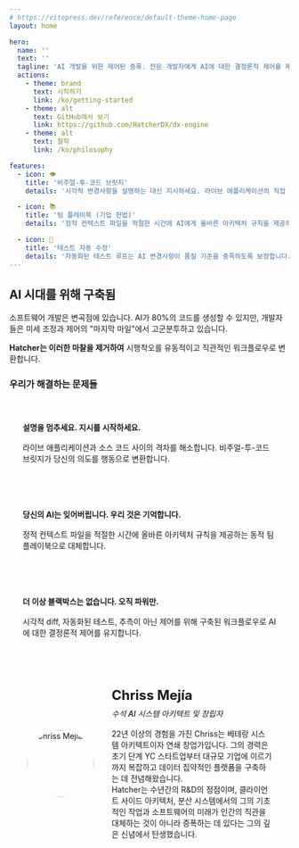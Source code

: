 ```yaml
---
# https://vitepress.dev/reference/default-theme-home-page
layout: home

hero:
  name: ''
  text: ''
  tagline: 'AI 개발을 위한 제어된 증폭. 전문 개발자에게 AI에 대한 결정론적 제어를 제공하는 오픈소스 IDE. 추측을 멈추고 제공을 시작하세요.'
  actions:
    - theme: brand
      text: 시작하기
      link: /ko/getting-started
    - theme: alt
      text: GitHub에서 보기
      link: https://github.com/HatcherDX/dx-engine
    - theme: alt
      text: 철학
      link: /ko/philosophy

features:
  - icon: 👁️
    title: '비주얼-투-코드 브릿지'
    details: '시각적 변경사항을 설명하는 대신 지시하세요. 라이브 애플리케이션의 직접 조작이 정확하고 안전하며 컨텍스트를 인식하는 코드 변경으로 변환됩니다.'

  - icon: 📚
    title: '팀 플레이북 (기업 헌법)'
    details: '정적 컨텍스트 파일을 적절한 시간에 AI에게 올바른 아키텍처 규칙을 제공하는 동적이고 중앙화된 시스템으로 대체합니다.'

  - icon: 🔄
    title: '테스트 자동 수정'
    details: '자동화된 테스트 루프는 AI 변경사항이 품질 기준을 충족하도록 보장합니다. 이 강화 루프를 통해 AI는 코드가 기능적으로 증명될 때까지 자체 수정할 수 있습니다.'
---
```


## AI 시대를 위해 구축됨

소프트웨어 개발은 변곡점에 있습니다. AI가 80%의 코드를 생성할 수 있지만, 개발자들은 미세 조정과 제어의 "마지막 마일"에서 고군분투하고 있습니다.

**Hatcher는 이러한 마찰을 제거하여** 시행착오를 유동적이고 직관적인 워크플로우로 변환합니다.

### 우리가 해결하는 문제들

<div class="problem-grid">
  <div class="problem-item">
    <h4>설명을 멈추세요. 지시를 시작하세요.</h4>
    <p>라이브 애플리케이션과 소스 코드 사이의 격차를 해소합니다. 비주얼-투-코드 브릿지가 당신의 의도를 행동으로 변환합니다.</p>
  </div>
  
  <div class="problem-item">
    <h4>당신의 AI는 잊어버립니다. 우리 것은 기억합니다.</h4>
    <p>정적 컨텍스트 파일을 적절한 시간에 올바른 아키텍처 규칙을 제공하는 동적 팀 플레이북으로 대체합니다.</p>
  </div>
  
  <div class="problem-item">
    <h4>더 이상 블랙박스는 없습니다. 오직 파워만.</h4>
    <p>시각적 diff, 자동화된 테스트, 추측이 아닌 제어를 위해 구축된 워크플로우로 AI에 대한 결정론적 제어를 유지합니다.</p>
  </div>
</div>

<div class="architect-card">
  <div class="architect-photo">
    <img src="/chriss.jpg" alt="Chriss Mejía">
  </div>
  <div class="architect-bio">
    <h4>Chriss Mejía</h4>
    <h5>수석 AI 시스템 아키텍트 및 창립자</h5>
    <p>
      22년 이상의 경험을 가진 Chriss는 베테랑 시스템 아키텍트이자 연쇄 창업가입니다. 그의 경력은 초기 단계 YC 스타트업부터 대규모 기업에 이르기까지 복잡하고 데이터 집약적인 플랫폼을 구축하는 데 전념해왔습니다.
    </p>
    <p>
      Hatcher는 수년간의 R&D의 정점이며, 클라이언트 사이드 아키텍처, 분산 시스템에서의 그의 기초적인 작업과 소프트웨어의 미래가 인간의 직관을 대체하는 것이 아니라 증폭하는 데 있다는 그의 깊은 신념에서 탄생했습니다.
    </p>
  </div>
</div>

<style>
.problem-grid {
  display: grid;
  grid-template-columns: repeat(auto-fit, minmax(300px, 1fr));
  gap: 2rem;
  margin: 2rem 0;
}

.problem-item {
  padding: 1.5rem;
  border: 1px solid var(--vp-c-border);
  border-radius: 8px;
  background: var(--vp-c-bg-soft);
}

.problem-item h4 {
  margin: 0 0 1rem 0;
  color: var(--vp-c-brand-1);
}

.problem-item p {
  margin: 0;
  color: var(--vp-c-text-2);
}

.architect-card {
  display: flex;
  align-items: center;
  gap: 2rem;
  padding: 2rem;
  border: 1px solid var(--vp-c-border);
  border-radius: 8px;
  background: var(--vp-c-bg-soft);
  margin: 2rem 0;
}

.architect-photo {
  width: 120px;
  height: 120px;
  flex-shrink: 0;
  display: flex;
  align-items: center;
  justify-content: center;
}

.architect-photo img {
  width: 120px;
  height: 120px;
  border-radius: 50%;
  object-fit: cover;
  display: block;
}

.architect-bio h4 {
  margin: 0 0 0.5rem 0;
  font-size: 1.5rem;
  color: var(--vp-c-brand-1);
}

.architect-bio h5 {
  margin: 0 0 1rem 0;
  font-weight: 500;
  color: var(--vp-c-text-2);
}

.architect-bio p {
  margin: 0;
}

@media (max-width: 768px) {
  .architect-card {
    flex-direction: column;
    text-align: center;
  }
}
</style>
